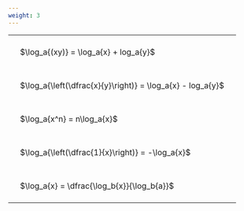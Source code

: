 ```yaml
---
weight: 3
---
```


<style type="text/css">
#T_4faae th.col_heading {
  text-align: left;
  font-size: 1em;
}
#T_4faae td {
  text-align: left;
  font-size: 1em;
  padding: 1.5em;
}
</style>
<table id="T_4faae">
  <thead>
  </thead>
  <tbody>
    <tr>
      <td id="T_4faae_row0_col0" class="data row0 col0" >$\log_a{(xy)} = \log_a{x} + log_a{y}$</td>
    </tr>
    <tr>
      <td id="T_4faae_row1_col0" class="data row1 col0" >$\log_a{\left(\dfrac{x}{y}\right)} = \log_a{x} - log_a{y}$</td>
    </tr>
    <tr>
      <td id="T_4faae_row2_col0" class="data row2 col0" >$\log_a{x^n} = n\log_a{x}$</td>
    </tr>
    <tr>
      <td id="T_4faae_row3_col0" class="data row3 col0" >$\log_a{\left(\dfrac{1}{x}\right)} = -\log_a{x}$</td>
    </tr>
    <tr>
      <td id="T_4faae_row4_col0" class="data row4 col0" >$\log_a{x} = \dfrac{\log_b{x}}{\log_b{a}}$</td>
    </tr>
  </tbody>
</table>
